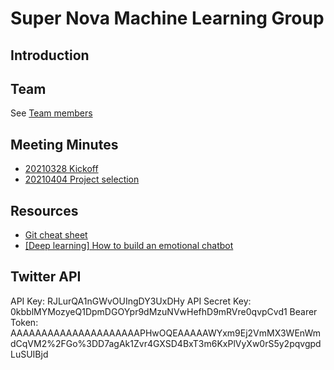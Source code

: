 # Super Nova Machine Learning Group

## Introduction

## Team
See [Team members](./team/team.md)

## Meeting Minutes
- [20210328 Kickoff](./meetingminutes/20210328.md)
- [20210404 Project selection](./meetingminutes/20210404.md)

## Resources 
- [Git cheat sheet](./resources/git.md)
- [[Deep learning] How to build an emotional chatbot](https://towardsdatascience.com/deep-learning-how-to-build-an-emotional-chatbot-part-1-bert-sentiment-predictor-3deebdb7ea30)


## Twitter API
API Key: RJLurQA1nGWvOUIngDY3UxDHy
API Secret Key: 0kbblMYMozyeQ1DpmDGOYpr9dMzuNVwHefhD9mRVre0qvpCvd1
Bearer Token: AAAAAAAAAAAAAAAAAAAAAPHwOQEAAAAAWYxm9Ej2VmMX3WEnWmdCqVM2%2FGo%3DD7agAk1Zvr4GXSD4BxT3m6KxPlVyXw0rS5y2pqvgpdLuSUIBjd



